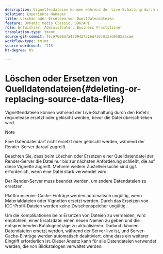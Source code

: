 ```yaml
---
description: Vignettendateien können während der Live-Schaltung durch den Befehl req=release ersetzt oder gelöscht werden, bevor die Datei überschrieben wird.
solution: Experience Manager
title: Löschen oder Ersetzen von Quelldatendateien
feature: Dynamic Media Classic, SDK/API
role: Entwickler, Administrator, Business Practitioner
translation-type: tm+mt
source-git-commit: f6c97606d7a4209427316d7367013ad9585a5cae
workflow-type: tm+mt
source-wordcount: '218'
ht-degree: 0%

---
```



# Löschen oder Ersetzen von Quelldatendateien{#deleting-or-replacing-source-data-files}

Vignettendateien können während der Live-Schaltung durch den Befehl req=release ersetzt oder gelöscht werden, bevor die Datei überschrieben wird.

>[!NOTE]
>
>Eine Datendatei darf nicht ersetzt oder gelöscht werden, während der Render-Server darauf zugreift.

Beachten Sie, dass beim Löschen oder Ersetzen einer Quelldatendatei der Render-Server die Datei nur bis zur nächsten Anforderung schließt, die auf diese Vignette zugreift. Mehrere weitere Zustellversuche sind ggf. erforderlich, wenn eine Datei stark verwendet wird.

Der Render-Server muss beendet werden, um andere Datendateien zu ersetzen.

Plattformserver-Cache-Einträge werden automatisch ungültig, wenn Materialdateien oder Vignetten ersetzt werden. Durch das Ersetzen von ICC-Profil-Dateien werden keine Zwischenspeicher ungültig.

Um die Komplikationen beim Ersetzen von Dateien zu vermeiden, wird empfohlen, einer Ersatzdatei einen neuen Namen zu geben und die entsprechenden Katalogeinträge zu aktualisieren. Dadurch können Datendateien ersetzt werden, während der Server live ist, und Server-Cache-Einträge werden automatisch deaktiviert, ohne dass ein weiterer Eingriff erforderlich ist. Dieser Ansatz kann für alle Datendateien verwendet werden, die von Bildkatalogen verwaltet werden.
